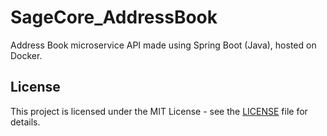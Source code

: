 # SageCore_AddressBook
Address Book microservice API made using Spring Boot (Java), hosted on Docker.

## License

This project is licensed under the MIT License - see the [LICENSE](LICENSE) file for details.
